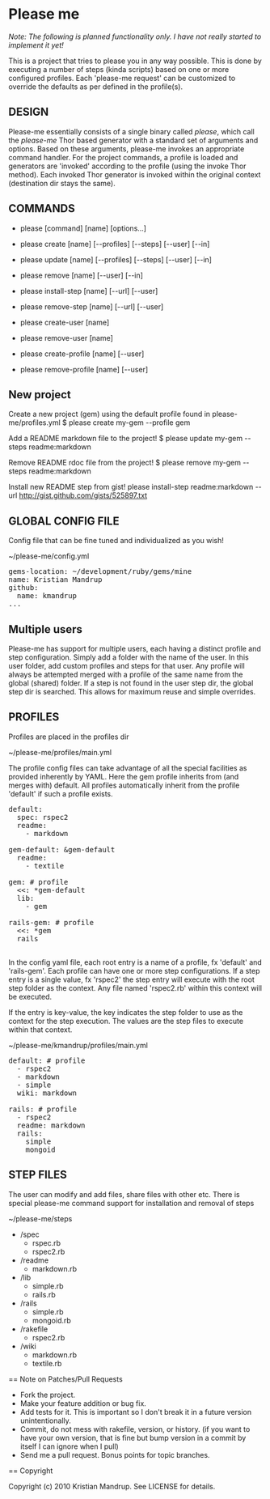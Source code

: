 # Please me

*Note: The following is planned functionality only. I have not really started to implement it yet!*

This is a project that tries to please you in any way possible. This is done by executing a number of steps (kinda scripts) based on one or more configured profiles.
Each 'please-me request' can be customized to override the defaults as per defined in the profile(s).

## DESIGN

Please-me essentially consists of a single binary called *please*, which call the *please-me* Thor based generator with a standard set of arguments and options.
Based on these arguments, please-me invokes an appropriate command handler. For the project commands, a profile is loaded and generators are 'invoked' 
according to the profile (using the invoke Thor method). Each invoked Thor generator is invoked within the original context (destination dir stays the same).

## COMMANDS    
- please [command] [name] [options...]

- please create [name] [--profiles] [--steps] [--user] [--in]
- please update [name] [--profiles] [--steps] [--user] [--in]
- please remove [name] [--user] [--in]

- please install-step [name] [--url] [--user]
- please remove-step [name] [--url] [--user]

- please create-user [name]
- please remove-user [name]

- please create-profile [name] [--user]
- please remove-profile [name] [--user]

## New project

Create a new project (gem) using the default profile found in please-me/profiles.yml
$ please create my-gem --profile gem

Add a README markdown file to the project!
$ please update my-gem --steps readme:markdown

Remove README rdoc file from the project!
$ please remove my-gem --steps readme:markdown

Install new README step from gist!
please install-step readme:markdown --url http://gist.github.com/gists/525897.txt

## GLOBAL CONFIG FILE

Config file that can be fine tuned and individualized as you wish!

~/please-me/config.yml

<pre>
gems-location: ~/development/ruby/gems/mine
name: Kristian Mandrup
github:
  name: kmandrup
...
</pre>

## Multiple users

Please-me has support for multiple users, each having a distinct profile and step configuration. Simply add a folder with the name of the user.
In this user folder, add custom profiles and steps for that user.
Any profile will always be attempted merged with a profile of the same name from the global (shared) folder.
If a step is not found in the user step dir, the global step dir is searched. This allows for maximum reuse and simple overrides.

## PROFILES

Profiles are placed in the profiles dir

~/please-me/profiles/main.yml

The profile config files can take advantage of all the special facilities as provided inherently by YAML. Here the gem profile inherits from (and merges with) default. 
All profiles automatically inherit from the profile 'default' if such a profile exists.

<pre>
default:  
  spec: rspec2
  readme: 
    - markdown
  
gem-default: &gem-default
  readme: 
    - textile

gem: # profile
  <<: *gem-default
  lib:
    - gem

rails-gem: # profile
  <<: *gem
  rails

</pre>  

In the config yaml file, each root entry is a name of a profile, fx 'default' and 'rails-gem'.
Each profile can have one or more step configurations. 
If a step entry is a single value, fx 'rspec2' the step entry will execute with the root step folder as the context. 
Any file named 'rspec2.rb' within this context will be executed.

If the entry is key-value, the key indicates the step folder to use as the context for the step execution. 
The values are the step files to execute within that context.

~/please-me/kmandrup/profiles/main.yml

<pre>
default: # profile
  - rspec2
  - markdown
  - simple
  wiki: markdown

rails: # profile
  - rspec2
  readme: markdown
  rails:
    simple
    mongoid
</pre>

## STEP FILES

The user can modify and add files, share files with other etc.
There is special please-me command support for installation and removal of steps

~/please-me/steps
 - /spec
    - rspec.rb
    - rspec2.rb
 - /readme
    - markdown.rb
 - /lib
    - simple.rb
    - rails.rb
 - /rails
    - simple.rb
    - mongoid.rb
 - /rakefile
    - rspec2.rb
 - /wiki
    - markdown.rb
    - textile.rb

== Note on Patches/Pull Requests
 
* Fork the project.
* Make your feature addition or bug fix.
* Add tests for it. This is important so I don't break it in a
  future version unintentionally.
* Commit, do not mess with rakefile, version, or history.
  (if you want to have your own version, that is fine but bump version in a commit by itself I can ignore when I pull)
* Send me a pull request. Bonus points for topic branches.

== Copyright

Copyright (c) 2010 Kristian Mandrup. See LICENSE for details.
